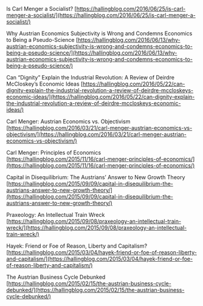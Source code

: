 
Is Carl Menger a Socialist? [https://hallingblog.com/2016/06/25/is-carl-menger-a-socialist/](https://hallingblog.com/2016/06/25/is-carl-menger-a-socialist/)

  
  

Why Austrian Economics Subjectivity is Wrong and Condemns Economics to Being a Pseudo-Science [https://hallingblog.com/2016/06/13/why-austrian-economics-subjectivity-is-wrong-and-condemns-economics-to-being-a-pseudo-science/](https://hallingblog.com/2016/06/13/why-austrian-economics-subjectivity-is-wrong-and-condemns-economics-to-being-a-pseudo-science/)

  
  

Can “Dignity” Explain the Industrial Revolution: A Review of Deirdre McCloskey’s Economic Ideas [https://hallingblog.com/2016/05/22/can-dignity-explain-the-industrial-revolution-a-review-of-deirdre-mccloskeys-economic-ideas/](https://hallingblog.com/2016/05/22/can-dignity-explain-the-industrial-revolution-a-review-of-deirdre-mccloskeys-economic-ideas/)

  
  

Carl Menger: Austrian Economics vs. Objectivism [https://hallingblog.com/2016/03/21/carl-menger-austrian-economics-vs-objectivism/](https://hallingblog.com/2016/03/21/carl-menger-austrian-economics-vs-objectivism/)

  
  

Carl Menger: Principles of Economics [https://hallingblog.com/2015/11/16/carl-menger-principles-of-economics/](https://hallingblog.com/2015/11/16/carl-menger-principles-of-economics/)

  
  

Capital in Disequilibrium: The Austrians’ Answer to New Growth Theory [https://hallingblog.com/2015/09/09/capital-in-disequilibrium-the-austrians-answer-to-new-growth-theory/](https://hallingblog.com/2015/09/09/capital-in-disequilibrium-the-austrians-answer-to-new-growth-theory/)

  
  

Praxeology: An Intellectual Train Wreck [https://hallingblog.com/2015/09/08/praxeology-an-intellectual-train-wreck/](https://hallingblog.com/2015/09/08/praxeology-an-intellectual-train-wreck/)

  
  

Hayek: Friend or Foe of Reason, Liberty and Capitalism? [https://hallingblog.com/2015/03/04/hayek-friend-or-foe-of-reason-liberty-and-capitalism/](https://hallingblog.com/2015/03/04/hayek-friend-or-foe-of-reason-liberty-and-capitalism/)

  
  

The Austrian Business Cycle Debunked [https://hallingblog.com/2015/02/15/the-austrian-business-cycle-debunked/](https://hallingblog.com/2015/02/15/the-austrian-business-cycle-debunked/)